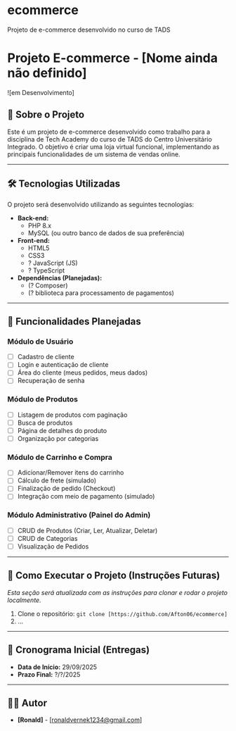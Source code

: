 # ecommerce
Projeto de e-commerce desenvolvido no curso de TADS
# Projeto E-commerce - [Nome ainda não definido]

![em Desenvolvimento]

## 📖 Sobre o Projeto

Este é um projeto de e-commerce desenvolvido como trabalho para a disciplina de Tech Academy do curso de TADS do Centro Universitário Integrado. O objetivo é criar uma loja virtual funcional, implementando as principais funcionalidades de um sistema de vendas online.

---

## 🛠️ Tecnologias Utilizadas

O projeto será desenvolvido utilizando as seguintes tecnologias:

* **Back-end:**
    * PHP 8.x
    * MySQL (ou outro banco de dados de sua preferência)
* **Front-end:**
    * HTML5
    * CSS3
    * ? JavaScript (JS)
    * ? TypeScript
* **Dependências (Planejadas):**
    * (? Composer)
    * (? biblioteca para processamento de pagamentos)

---

## 🎯 Funcionalidades Planejadas

### Módulo de Usuário
- [ ] Cadastro de cliente
- [ ] Login e autenticação de cliente
- [ ] Área do cliente (meus pedidos, meus dados)
- [ ] Recuperação de senha

### Módulo de Produtos
- [ ] Listagem de produtos com paginação
- [ ] Busca de produtos
- [ ] Página de detalhes do produto
- [ ] Organização por categorias

### Módulo de Carrinho e Compra
- [ ] Adicionar/Remover itens do carrinho
- [ ] Cálculo de frete (simulado)
- [ ] Finalização de pedido (Checkout)
- [ ] Integração com meio de pagamento (simulado)

### Módulo Administrativo (Painel do Admin)
- [ ] CRUD de Produtos (Criar, Ler, Atualizar, Deletar)
- [ ] CRUD de Categorias
- [ ] Visualização de Pedidos

---

## 🚀 Como Executar o Projeto (Instruções Futuras)

*Esta seção será atualizada com as instruções para clonar e rodar o projeto localmente.*

1.  Clone o repositório: `git clone [https://github.com/Afton06/ecommerce]`
2.  ...

---

## 📅 Cronograma Inicial (Entregas)

* **Data de Início:** 29/09/2025
* **Prazo Final:** ?/?/2025

---

## 👨‍💻 Autor

* **[Ronald]** - [ronaldvernek1234@gmail.com]
